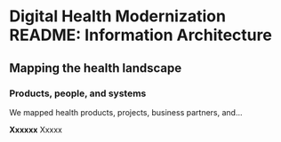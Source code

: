 # Digital Health Modernization README: Information Architecture 

## Mapping the health landscape 
### Products, people, and systems
We mapped health products, projects, business partners, and...

**Xxxxxx**
Xxxxx 


